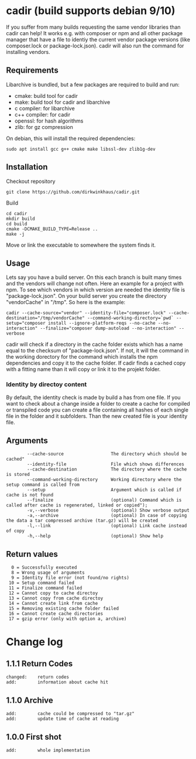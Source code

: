 # cadir (build supports debian 9/10)
If you suffer from many builds requesting the same vendor libraries
than cadir can help! It works e.g. with composer or npm and all
other package manager that have a file to identiy the current vendor 
package versions (like composer.lock or package-lock.json). cadir will 
also run the command for installing vendors. 

## Requirements
Libarchive is bundled, but a few packages are required to build and run:

* cmake: build tool for cadir
* make: build tool for cadir and libarchive
* c compiler: for libarchive
* c++ compiler: for cadir
* openssl: for hash algorithms
* zlib: for gz compression

On debian, this will install the required dependencies:

    sudo apt install gcc g++ cmake make libssl-dev zlib1g-dev

## Installation
Checkout repository

    git clone https://github.com/dirkwinkhaus/cadir.git

Build

    cd cadir
    mkdir build
    cd build
    cmake -DCMAKE_BUILD_TYPE=Release ..
    make -j
    
Move or link the executable to somewhere the system finds it.

## Usage
Lets say you have a build server. On this each branch is built many times 
and the vendors will change not often. Here an example for a project with 
npm. To see which vendors in which version are needed the identity file is
"package-lock.json". On your build server you create the directory "vendorCache" 
in "/tmp". So here is the example:

    cadir --cache-source="vendor" --identity-file="composer.lock" --cache-destination="/tmp/vendorCache" --command-working-directory=`pwd` --setup="composer install --ignore-platform-reqs --no-cache --no-interaction" --finalize="composer dump-autoload --no-interaction" --verbose
   
cadir will check if a directory in the cache folder exists which has a name 
equal to the checksum of "package-lock.json". If not, it will the command in 
the working dorectory for the command which installs the npm dependencies and 
copy it to the cache folder. If cadir finds a cached copy with a fitting name
than it will copy or link it to the projekt folder.

### Identity by directoy content
By default, the identity check is made by build a has from one file. If you want to
check about a change inside a folder to create a cache for compiled or transpiled 
code you can create a file containing all hashes of each single file in the folder
and it subfolders. Than the new created file is your identity file.

## Arguments
            --cache-source                  The directory which should be cached"
            --identity-file                 File which shows differences
            --cache-destination             The directory where the cache is stored
            --command-working-directory     Working directory where the setup command is called from
            --setup                         Argument which is called if cache is not found
            --finalize                      (optional) Command which is called after cache is regenerated, linked or copied");
            -v,--verbose                    (optional) Show verbose output
            -a,--archive                    (optional) In case of copying the data a tar compressed archive (tar.gz) will be created
            -l,--link                       (optional) Link cache instead of copy
            -h,--help                       (optional) Show help

## Return values
      0 = Successfully executed
      8 = Wrong usage of arguments
      9 = Identity file error (not found/no rights)
     10 = Setup command failed
     11 = Finalize command failed
     12 = Cannot copy to cache directoy
     13 = Cannot copy from cache directoy
     14 = Cannot create link from cache
     15 = Removing existing cache folder failed
     16 = Cannot create cache directories
     17 = gzip error (only with option a, archive)

# Change log
## 1.1.1        Return Codes
    changed:    return codes
    add:        information about cache hit
## 1.1.0        Archive
    add:        cache could be compressed to "tar.gz"
    add:        update time of cache at reading
## 1.0.0        First shot
    add:        whole implementation
